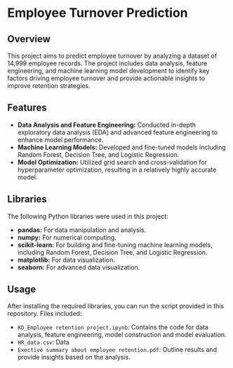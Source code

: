 # Employee Turnover Prediction

## Overview

This project aims to predict employee turnover by analyzing a dataset of 14,999 employee records. The project includes data analysis, feature engineering, and machine learning model development to identify key factors driving employee turnover and provide actionable insights to improve retention strategies.

## Features

- **Data Analysis and Feature Engineering:** Conducted in-depth exploratory data analysis (EDA) and advanced feature engineering to enhance model performance.
- **Machine Learning Models:** Developed and fine-tuned models including Random Forest, Decision Tree, and Logistic Regression.
- **Model Optimization:** Utilized grid search and cross-validation for hyperparameter optimization, resulting in a relatively highly accurate model.


## Libraries 

The following Python libraries were used in this project:

- **pandas:** For data manipulation and analysis.
- **numpy:** For numerical computing.
- **scikit-learn:** For building and fine-tuning machine learning models, including Random Forest, Decision Tree, and Logistic Regression.
- **matplotlib:** For data visualization.
- **seaborn:** For advanced data visualization.

## Usage

After installing the required libraries, you can run the script provided in this repository. Files included: 

- `KD_Employee retention project.ipynb`: Contains the code for data analysis, feature engineering, model construction and model evaluation.
- `HR_data.csv`: Data
- `Exective summary about employee retention.pdf`: Outline results and provide insights based on the analysis.


